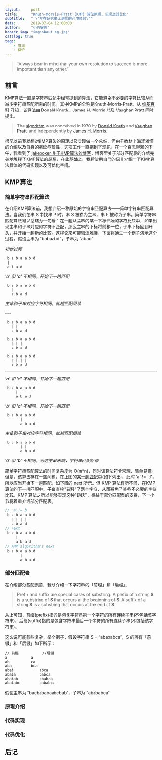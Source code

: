 ```yaml
---
layout:     post
title:      "Knuth-Morris-Pratt (KMP) 算法原理、实现及其优化"
subtitle:   " \"写在研究毫无进展的充电时刻\""
date:       2019-07-04 12:00:00
author:     "小兴安岭"
header-img: "img/about-bg.jpg"
catalog: true
tags:
    - 算法
    - KMP
---
```


> “Always bear in mind that your own resolution to succeed is more important than any other.”


## 前言

KMP算法一直是字符串匹配中经常提到的算法，它能避免不必要的字符比较从而减少字符串匹配所需的时间。其中KMP的全称是Knuth-Morris-Pratt，从 [维基百科](https://en.wikipedia.org/wiki/Knuth%E2%80%93Morris%E2%80%93Pratt_algorithm) 可知，该算法由 Donald Knuth，James H. Morris 以及 Vaughan Pratt 同时提出。
> The [algorithm](https://en.wikipedia.org/wiki/Algorithm) was conceived in 1970 by [Donald Knuth](https://en.wikipedia.org/wiki/Donald_Knuth) and [Vaughan Pratt](https://en.wikipedia.org/wiki/Vaughan_Pratt), and independently by [James H. Morris](https://en.wikipedia.org/wiki/James_H._Morris). 
>

很早以前我就想对KMP算法的原理以及实现做一个总结，但由于教材上晦涩难懂的介绍以及自身的拖延症属性，这项工作一直拖到了现在。在一个百无聊赖的下午，我看到了 [jakeboxer 关于KMP算法的博客](http://jakeboxer.com/blog/2009/12/13/the-knuth-morris-pratt-algorithm-in-my-own-words/)，博客里关于部分匹配表的介绍完美地解释了KMP算法的原理，在此基础上，我将使用自己的语言介绍一下KMP算法具体的代码实现以及可优化空间。




## KMP算法

### 简单字符串匹配算法
在介绍KMP算法前，我想介绍一种原始的字符串匹配算法——简单字符串匹配算法。当我们在串 S 中找串 P 时，串 S 被称为主串，串 P 被称为子串。简单字符串匹配算法可以总结为一句话：在一趟从主串的某一下标开始的字符比较中，如果出现主串和子串对应的字符不匹配，那么主串的下标将前移一位，子串下标回到开头，并开始一趟新的比较。这样说来可能晦涩难懂，下面将通过一个例子演示这个过程，假设主串为 "babaabd"，子串为 "abad"

*初始过程*

```
 b a b a a b d
 |
 a b a d
```

*'b' 和 'a' 不相同，开始下一趟匹配*

```
 b a b a a b d
   |
   a b a d
```

*主串和子串对应字符相同，此趟匹配继续*

<p id="some"></p>
---

```
 b a b a a b d
   | |
   a b a d
   
 b a b a a b d
   | | |
   a b a d
 
 b a b a a b d
   | | | |
   a b a d
```

---

*'a' 和 'd' 不相同，开始下一趟匹配*

```
 b a b a a b d
     |
     a b a d
```

*'b' 和 'a' 不相同，开始下一趟匹配*

```
 b a b a a b d
       |
       a b a d
```

*主串和子串对应字符相同，此趟匹配继续*

```
 b a b a a b d
       | |
       a b a d
```

*'a' 和 'b' 不相同，到达主串末端，字符串匹配结束*

简单字符串匹配算法的时间复杂度为 O(m*n)，同时该算法符合常理、简单易懂。但是，该算法存在一些问题，在上图的[某一趟匹配中](#some)(如下列出)，此时 'a' != 'd'，所以应当开始下一趟匹配，如下图的 next 所示。但 KMP 算法有所不同，在KMP算法的下一趟匹配中，子串直接"前移"了两个字符，从而避免了某些不必要的字符比较。KMP 算法之所以能够实现这种"跳跃"，得益于部分匹配表的支持，下一小节将着重介绍部分匹配表。

```java
// 'a'!= b
 b a b a a b d
   | | | |
   a b a d
// next
 b a b a a b d
     | 
     a b a d
// KMP algorithm's next
 b a b a a b d
       | 
       a b a d
```



### 部分匹配表

在介绍部分匹配表前，我想介绍一下字符串的「前缀」和「后缀」。

> Prefix and suffix are special cases of substring. A prefix of a string **S** is a substring of **S** that occurs at the beginning of **S**. A suffix of a string **S** is a substring that occurs at the end of **S**.

从上可知，前缀(prefix)指的是包含字符串第一个字符的所有连续子串(不包括该字符串)，后缀(suffix)指的是包含字符串最后一个字符的所有连续子串(不包括该字符串)。

这么说可能有些复杂，举个例子，假设字符串 S = “abababca”，S 的所有「前缀」和「后缀」如下所示：

```
// 前缀			//后缀
a			a
ab			ca
aba			bca
abab			abca
ababa			babca
ababab			ababca
abababc			bababca
```



假设主串为 “bacbababaabcbab”，子串为 “abababca” 

### 原理介绍

### 代码实现

### 代码优化

## 后记